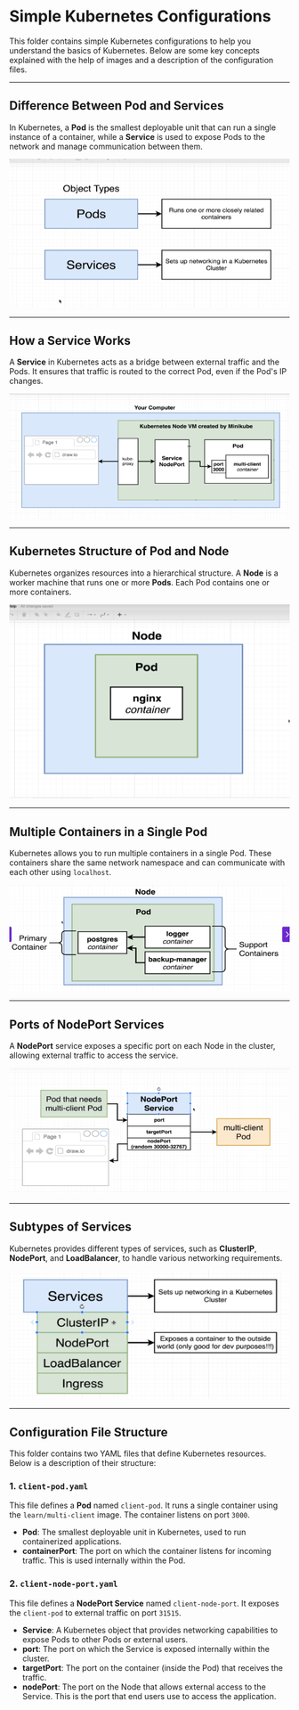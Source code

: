 # Simple Kubernetes Configurations

This folder contains simple Kubernetes configurations to help you understand the basics of Kubernetes. Below are some key concepts explained with the help of images and a description of the configuration files.

---

## Difference Between Pod and Services

In Kubernetes, a **Pod** is the smallest deployable unit that can run a single instance of a container, while a **Service** is used to expose Pods to the network and manage communication between them.

![Difference Between Pod and Services](images/diffrence_between_pod_and_Services.png)

---

## How a Service Works

A **Service** in Kubernetes acts as a bridge between external traffic and the Pods. It ensures that traffic is routed to the correct Pod, even if the Pod's IP changes.

![How Service Works](images/how_service_works.png)

---

## Kubernetes Structure of Pod and Node

Kubernetes organizes resources into a hierarchical structure. A **Node** is a worker machine that runs one or more **Pods**. Each Pod contains one or more containers.

![Kubernetes Structure of Pod and Node](images/kubernetes_structure_of_pod_and_node.png)

---

## Multiple Containers in a Single Pod

Kubernetes allows you to run multiple containers in a single Pod. These containers share the same network namespace and can communicate with each other using `localhost`.

![Multiple Containers in a Single Pod](images/multiple-container-in-single-pod.png)

---

## Ports of NodePort Services

A **NodePort** service exposes a specific port on each Node in the cluster, allowing external traffic to access the service.

![Ports of NodePort Services](images/ports_of_nodeports_services.png)

---

## Subtypes of Services

Kubernetes provides different types of services, such as **ClusterIP**, **NodePort**, and **LoadBalancer**, to handle various networking requirements.

![Subtype of Services](images/subtype_of_services.png)

---

## Configuration File Structure

This folder contains two YAML files that define Kubernetes resources. Below is a description of their structure:

### 1. `client-pod.yaml`
This file defines a **Pod** named `client-pod`. It runs a single container using the `learn/multi-client` image. The container listens on port `3000`. 
- **Pod**: The smallest deployable unit in Kubernetes, used to run containerized applications.
- **containerPort**: The port on which the container listens for incoming traffic. This is used internally within the Pod.

### 2. `client-node-port.yaml`
This file defines a **NodePort Service** named `client-node-port`. It exposes the `client-pod` to external traffic on port `31515`.
- **Service**: A Kubernetes object that provides networking capabilities to expose Pods to other Pods or external users.
- **port**: The port on which the Service is exposed internally within the cluster.
- **targetPort**: The port on the container (inside the Pod) that receives the traffic.
- **nodePort**: The port on the Node that allows external access to the Service. This is the port that end users use to access the application.

